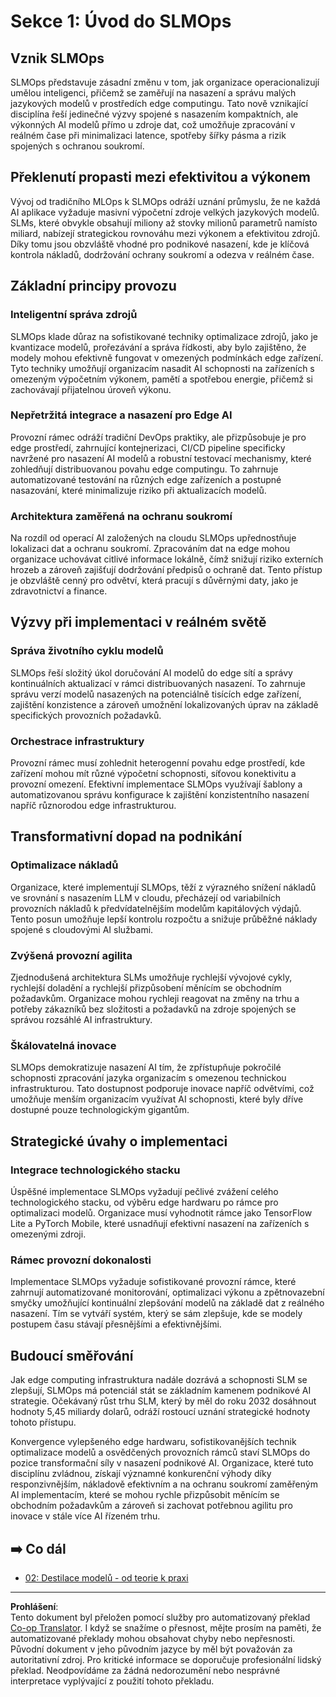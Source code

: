 <!--
CO_OP_TRANSLATOR_METADATA:
{
  "original_hash": "3d1708c413d3ea9ffcfb6f73ade3a07b",
  "translation_date": "2025-09-18T17:09:11+00:00",
  "source_file": "Module05/01.IntroduceSLMOps.md",
  "language_code": "cs"
}
-->
# Sekce 1: Úvod do SLMOps

## Vznik SLMOps

SLMOps představuje zásadní změnu v tom, jak organizace operacionalizují umělou inteligenci, přičemž se zaměřují na nasazení a správu malých jazykových modelů v prostředích edge computingu. Tato nově vznikající disciplína řeší jedinečné výzvy spojené s nasazením kompaktních, ale výkonných AI modelů přímo u zdroje dat, což umožňuje zpracování v reálném čase při minimalizaci latence, spotřeby šířky pásma a rizik spojených s ochranou soukromí.

## Překlenutí propasti mezi efektivitou a výkonem

Vývoj od tradičního MLOps k SLMOps odráží uznání průmyslu, že ne každá AI aplikace vyžaduje masivní výpočetní zdroje velkých jazykových modelů. SLMs, které obvykle obsahují miliony až stovky milionů parametrů namísto miliard, nabízejí strategickou rovnováhu mezi výkonem a efektivitou zdrojů. Díky tomu jsou obzvláště vhodné pro podnikové nasazení, kde je klíčová kontrola nákladů, dodržování ochrany soukromí a odezva v reálném čase.

## Základní principy provozu

### Inteligentní správa zdrojů

SLMOps klade důraz na sofistikované techniky optimalizace zdrojů, jako je kvantizace modelů, prořezávání a správa řídkosti, aby bylo zajištěno, že modely mohou efektivně fungovat v omezených podmínkách edge zařízení. Tyto techniky umožňují organizacím nasadit AI schopnosti na zařízeních s omezeným výpočetním výkonem, pamětí a spotřebou energie, přičemž si zachovávají přijatelnou úroveň výkonu.

### Nepřetržitá integrace a nasazení pro Edge AI

Provozní rámec odráží tradiční DevOps praktiky, ale přizpůsobuje je pro edge prostředí, zahrnující kontejnerizaci, CI/CD pipeline specificky navržené pro nasazení AI modelů a robustní testovací mechanismy, které zohledňují distribuovanou povahu edge computingu. To zahrnuje automatizované testování na různých edge zařízeních a postupné nasazování, které minimalizuje riziko při aktualizacích modelů.

### Architektura zaměřená na ochranu soukromí

Na rozdíl od operací AI založených na cloudu SLMOps upřednostňuje lokalizaci dat a ochranu soukromí. Zpracováním dat na edge mohou organizace uchovávat citlivé informace lokálně, čímž snižují riziko externích hrozeb a zároveň zajišťují dodržování předpisů o ochraně dat. Tento přístup je obzvláště cenný pro odvětví, která pracují s důvěrnými daty, jako je zdravotnictví a finance.

## Výzvy při implementaci v reálném světě

### Správa životního cyklu modelů

SLMOps řeší složitý úkol doručování AI modelů do edge sítí a správy kontinuálních aktualizací v rámci distribuovaných nasazení. To zahrnuje správu verzí modelů nasazených na potenciálně tisících edge zařízení, zajištění konzistence a zároveň umožnění lokalizovaných úprav na základě specifických provozních požadavků.

### Orchestrace infrastruktury

Provozní rámec musí zohlednit heterogenní povahu edge prostředí, kde zařízení mohou mít různé výpočetní schopnosti, síťovou konektivitu a provozní omezení. Efektivní implementace SLMOps využívají šablony a automatizovanou správu konfigurace k zajištění konzistentního nasazení napříč různorodou edge infrastrukturou.

## Transformativní dopad na podnikání

### Optimalizace nákladů

Organizace, které implementují SLMOps, těží z výrazného snížení nákladů ve srovnání s nasazením LLM v cloudu, přecházejí od variabilních provozních nákladů k předvídatelnějším modelům kapitálových výdajů. Tento posun umožňuje lepší kontrolu rozpočtu a snižuje průběžné náklady spojené s cloudovými AI službami.

### Zvýšená provozní agilita

Zjednodušená architektura SLMs umožňuje rychlejší vývojové cykly, rychlejší doladění a rychlejší přizpůsobení měnícím se obchodním požadavkům. Organizace mohou rychleji reagovat na změny na trhu a potřeby zákazníků bez složitosti a požadavků na zdroje spojených se správou rozsáhlé AI infrastruktury.

### Škálovatelná inovace

SLMOps demokratizuje nasazení AI tím, že zpřístupňuje pokročilé schopnosti zpracování jazyka organizacím s omezenou technickou infrastrukturou. Tato dostupnost podporuje inovace napříč odvětvími, což umožňuje menším organizacím využívat AI schopnosti, které byly dříve dostupné pouze technologickým gigantům.

## Strategické úvahy o implementaci

### Integrace technologického stacku

Úspěšné implementace SLMOps vyžadují pečlivé zvážení celého technologického stacku, od výběru edge hardwaru po rámce pro optimalizaci modelů. Organizace musí vyhodnotit rámce jako TensorFlow Lite a PyTorch Mobile, které usnadňují efektivní nasazení na zařízeních s omezenými zdroji.

### Rámec provozní dokonalosti

Implementace SLMOps vyžaduje sofistikované provozní rámce, které zahrnují automatizované monitorování, optimalizaci výkonu a zpětnovazební smyčky umožňující kontinuální zlepšování modelů na základě dat z reálného nasazení. Tím se vytváří systém, který se sám zlepšuje, kde se modely postupem času stávají přesnějšími a efektivnějšími.

## Budoucí směřování

Jak edge computing infrastruktura nadále dozrává a schopnosti SLM se zlepšují, SLMOps má potenciál stát se základním kamenem podnikové AI strategie. Očekávaný růst trhu SLM, který by měl do roku 2032 dosáhnout hodnoty 5,45 miliardy dolarů, odráží rostoucí uznání strategické hodnoty tohoto přístupu.

Konvergence vylepšeného edge hardwaru, sofistikovanějších technik optimalizace modelů a osvědčených provozních rámců staví SLMOps do pozice transformační síly v nasazení podnikové AI. Organizace, které tuto disciplínu zvládnou, získají významné konkurenční výhody díky responzivnějším, nákladově efektivním a na ochranu soukromí zaměřeným AI implementacím, které se mohou rychle přizpůsobit měnícím se obchodním požadavkům a zároveň si zachovat potřebnou agilitu pro inovace v stále více AI řízeném trhu.

## ➡️ Co dál

- [02: Destilace modelů - od teorie k praxi](./02.SLMOps-Distillation.md)

---

**Prohlášení**:  
Tento dokument byl přeložen pomocí služby pro automatizovaný překlad [Co-op Translator](https://github.com/Azure/co-op-translator). I když se snažíme o přesnost, mějte prosím na paměti, že automatizované překlady mohou obsahovat chyby nebo nepřesnosti. Původní dokument v jeho původním jazyce by měl být považován za autoritativní zdroj. Pro kritické informace se doporučuje profesionální lidský překlad. Neodpovídáme za žádná nedorozumění nebo nesprávné interpretace vyplývající z použití tohoto překladu.